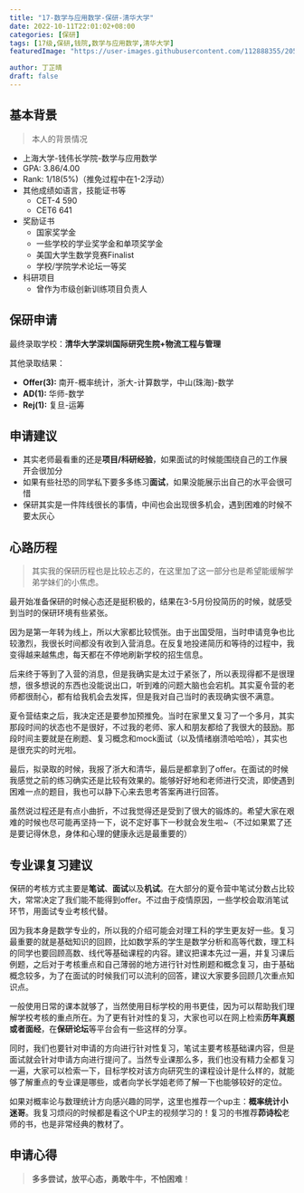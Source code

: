 ```yaml
---
title: "17-数学与应用数学-保研-清华大学"
date: 2022-10-11T22:01:02+08:00
categories: [保研]
tags: [17级,保研,钱院,数学与应用数学,清华大学]
featuredImage: "https://user-images.githubusercontent.com/112888355/205058060-4e783dbc-2d9b-4513-9d2a-5072255a96d1.jpg"

author: 丁芷晴
draft: false
---
```


## 基本背景 
> 本人的背景情况

- 上海大学-钱伟长学院-数学与应用数学
- GPA: 3.86/4.00
- Rank: 1/18(5%)（推免过程中在1-2浮动）
- 其他成绩如语言，技能证书等
  - CET-4 590
  - CET6 641
- 奖励证书
  - 国家奖学金
  - 一些学校的学业奖学金和单项奖学金
  - 美国大学生数学竞赛Finalist
  - 学校/学院学术论坛一等奖
- 科研项目
  - 曾作为市级创新训练项目负责人


## 保研申请

最终录取学校：**清华大学深圳国际研究生院+物流工程与管理** 

其他录取结果： 

- **Offer(3):** 南开-概率统计，浙大-计算数学，中山(珠海)-数学
- **AD(1):** 华师-数学
- **Rej(1):** 复旦-运筹


## 申请建议

- 其实老师最看重的还是**项目/科研经验**，如果面试的时候能围绕自己的工作展开会很加分
- 如果有些社恐的同学私下要多多练习**面试**，如果没能展示出自己的水平会很可惜
- 保研其实是一件阵线很长的事情，中间也会出现很多机会，遇到困难的时候不要太灰心


## 心路历程
> 其实我的保研历程也是比较忐忑的，在这里加了这一部分也是希望能缓解学弟学妹们的小焦虑。

最开始准备保研的时候心态还是挺积极的，结果在3-5月份投简历的时候，就感受到当时的保研环境有些紧张。

因为是第一年转为线上，所以大家都比较慌张。由于出国受阻，当时申请竞争也比较激烈，我很长时间都没有收到入营消息。在反复地投递简历和等待的过程中，我变得越来越焦虑，每天都在不停地刷新学校的招生信息。

后来终于等到了入营的消息，但是我确实是太过于紧张了，所以表现得都不是很理想，很多想说的东西也没能说出口，听到难的问题大脑也会宕机。其实夏令营的老师都很耐心，都有给我机会去发挥，但是我对自己当时的表现确实很不满意。

夏令营结束之后，我决定还是要参加预推免。当时在家里又复习了一个多月，其实那段时间的状态也不是很好，不过我的老师、家人和朋友都给了我很大的鼓励。那段时间主要就是在刷题、复习概念和mock面试（以及情绪崩溃哈哈哈），其实也是很充实的时光啦。

最后，拟录取的时候，我报了浙大和清华，最后是都拿到了offer。在面试的时候我感觉之前的练习确实还是比较有效果的。能够好好地和老师进行交流，即使遇到困难一点的题目，我也可以静下心来去思考答案再进行回答。

虽然说过程还是有点小曲折，不过我觉得还是受到了很大的锻炼的。希望大家在艰难的时候也尽可能再坚持一下，说不定好事下一秒就会发生啦~（不过如果累了还是要记得休息，身体和心理的健康永远是最重要的）




## 专业课复习建议

保研的考核方式主要是**笔试**、**面试**以及**机试**。在大部分的夏令营中笔试分数占比较大，常常决定了我们能不能得到offer。不过由于疫情原因，一些学校会取消笔试环节，用面试专业考核代替。

因为我本身是数学专业的，所以我的介绍可能会对理工科的学生更友好一些。复习最重要的就是基础知识的回顾，比如数学系的学生是数学分析和高等代数，理工科的同学也要回顾高数、线代等基础课程的内容。建议把课本先过一遍，并复习课后例题，之后对于考核重点和自己薄弱的地方进行针对性刷题和概念复习，由于基础概念较多，为了在面试的时候我们可以流利的回答，建议大家要多回顾几次重点知识点。

一般使用日常的课本就够了，当然使用目标学校的用书更佳，因为可以帮助我们理解学校考核的重点所在。为了更有针对性的复习，大家也可以在网上检索**历年真题或者面经**，在**保研论坛**等平台会有一些这样的分享。

同时，我们也要针对申请的方向进行针对性复习，笔试主要考核基础课内容，但是面试就会针对申请方向进行提问了。当然专业课那么多，我们也没有精力全都复习一遍，大家可以检索一下，目标学校对该方向研究生的课程设计是什么样的，就能够了解重点的专业课是哪些，或者向学长学姐老师了解一下也能够较好的定位。

如果对概率论与数理统计方向感兴趣的同学，这里也推荐一个up主：**概率统计小迷哥**。我复习烦闷的时候都是看这个UP主的视频学习的！复习的书推荐**茆诗松**老师的书，也是非常经典的教材了。


## 申请心得 

> **多多尝试，放平心态，勇敢牛牛，不怕困难**！

